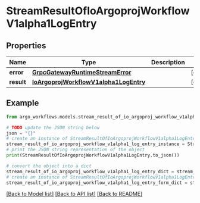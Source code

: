 # StreamResultOfIoArgoprojWorkflowV1alpha1LogEntry


## Properties

Name | Type | Description | Notes
------------ | ------------- | ------------- | -------------
**error** | [**GrpcGatewayRuntimeStreamError**](GrpcGatewayRuntimeStreamError.md) |  | [optional] 
**result** | [**IoArgoprojWorkflowV1alpha1LogEntry**](IoArgoprojWorkflowV1alpha1LogEntry.md) |  | [optional] 

## Example

```python
from argo_workflows.models.stream_result_of_io_argoproj_workflow_v1alpha1_log_entry import StreamResultOfIoArgoprojWorkflowV1alpha1LogEntry

# TODO update the JSON string below
json = "{}"
# create an instance of StreamResultOfIoArgoprojWorkflowV1alpha1LogEntry from a JSON string
stream_result_of_io_argoproj_workflow_v1alpha1_log_entry_instance = StreamResultOfIoArgoprojWorkflowV1alpha1LogEntry.from_json(json)
# print the JSON string representation of the object
print(StreamResultOfIoArgoprojWorkflowV1alpha1LogEntry.to_json())

# convert the object into a dict
stream_result_of_io_argoproj_workflow_v1alpha1_log_entry_dict = stream_result_of_io_argoproj_workflow_v1alpha1_log_entry_instance.to_dict()
# create an instance of StreamResultOfIoArgoprojWorkflowV1alpha1LogEntry from a dict
stream_result_of_io_argoproj_workflow_v1alpha1_log_entry_form_dict = stream_result_of_io_argoproj_workflow_v1alpha1_log_entry.from_dict(stream_result_of_io_argoproj_workflow_v1alpha1_log_entry_dict)
```
[[Back to Model list]](../README.md#documentation-for-models) [[Back to API list]](../README.md#documentation-for-api-endpoints) [[Back to README]](../README.md)


